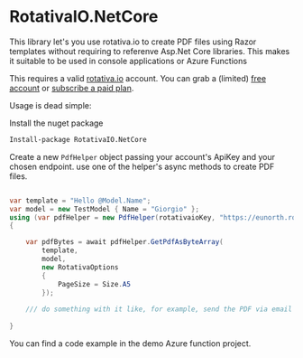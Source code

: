 # RotativaIO.NetCore

This library let's you use rotativa.io to create PDF files using Razor templates without requiring to referenve Asp.Net Core libraries. This makes it suitable to be used in console applications or Azure Functions

This requires a valid [rotativa.io](https://rotativa.io) account. You can grab a (limited) [free account](https://www.rotativa.io/Register) or [subscribe a paid plan](https://www.rotativa.io/Subscriptions/New).

Usage is dead simple:

Install the nuget package

```bash
Install-package RotativaIO.NetCore
```

Create a new `PdfHelper` object passing your account's ApiKey and your chosen endpoint. use one of the helper's async methods to create PDF files.

```csharp

var template = "Hello @Model.Name";
var model = new TestModel { Name = "Giorgio" };
using (var pdfHelper = new PdfHelper(rotativaioKey, "https://eunorth.rotativahq.com"))
{ 

    var pdfBytes = await pdfHelper.GetPdfAsByteArray(
        template, 
        model, 
        new RotativaOptions 
        { 
            PageSize = Size.A5 
        });
    
    /// do something with it like, for example, send the PDF via email
    
}

```
You can find a code example in the demo Azure function project.

